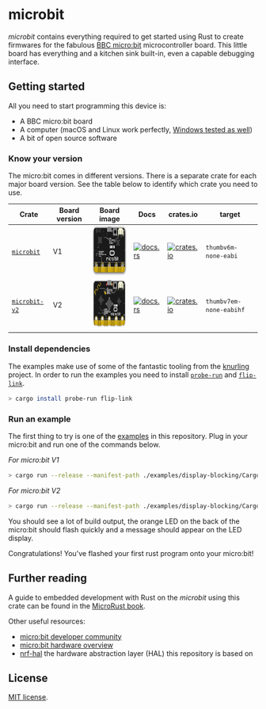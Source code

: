 # microbit

_microbit_ contains everything required to get started using Rust to create firmwares for the fabulous
[BBC micro:bit](https://microbit.org) microcontroller board. This little board has everything and a kitchen sink built-in,
even a capable debugging interface.

## Getting started

All you need to start programming this device is:

* A BBC micro:bit board
* A computer (macOS and Linux work perfectly, [Windows tested as well](http://flames-of-code.netlify.com/blog/rust-microbit-windows/))
* A bit of open source software

### Know your version

The micro:bit comes in different versions. There is a separate crate for each major board version. See the table below to identify
which crate you need to use.

| Crate                          | Board version | Board image | Docs | crates.io | target |
| ------------------------------ | ------------- | ----------- | ---- | --------- | ------ |
| [`microbit`](./microbit)       | V1 | [<img src="https://github.com/microbit-foundation/microbit-svg/raw/master/microbit-drawing-back-1-5.png" width="124px" height="100px">](https://github.com/microbit-foundation/microbit-svg/blob/master/microbit-drawing-back-1-5.png) | [![docs.rs](https://docs.rs/microbit/badge.svg)](https://docs.rs/microbit) | [![crates.io](https://img.shields.io/crates/d/microbit.svg)](https://crates.io/crates/microbit) | `thumbv6m-none-eabi` |
| [`microbit-v2`](./microbit-v2) | V2 | [<img src="https://github.com/microbit-foundation/microbit-svg/raw/master/microbit-drawing-back-2.png" width="124px" height="100px">](https://github.com/microbit-foundation/microbit-svg/blob/master/microbit-drawing-back-2.png) | [![docs.rs](https://docs.rs/microbit-v2/badge.svg)](https://docs.rs/microbit-v2) | [![crates.io](https://img.shields.io/crates/d/microbit-v2.svg)](https://crates.io/crates/microbit-v2) | `thumbv7em-none-eabihf` |

### Install dependencies

The examples make use of some of the fantastic tooling from the [knurling](https://knurling.ferrous-systems.com/) project.
In order to run the examples you need to install [`probe-run`](https://github.com/knurling-rs/probe-run#installation)
and [`flip-link`](https://github.com/knurling-rs/flip-link#installation).

```bash
> cargo install probe-run flip-link
```

### Run an example

The first thing to try is one of the [examples](./examples) in this repository. Plug in your micro:bit and
run one of the commands below.

*For micro:bit V1*
```bash
> cargo run --release --manifest-path ./examples/display-blocking/Cargo.toml --features v1 --target thumbv6m-none-eabi
```

*For micro:bit V2*
```bash
> cargo run --release --manifest-path ./examples/display-blocking/Cargo.toml --features v2 --target thumbv7em-none-eabihf
```

You should see a lot of build output, the orange LED on the back of the micro:bit should flash quickly and
a message should appear on the LED display.

Congratulations! You've flashed your first rust program onto your micro:bit!

## Further reading

A guide to embedded development with Rust on the _microbit_ using this crate can be found in the [MicroRust book](https://droogmic.github.io/microrust/).

Other useful resources:
- [micro:bit developer community](https://tech.microbit.org)
- [micro:bit hardware overview](https://tech.microbit.org/hardware/)
- [nrf-hal](https://github.com/cartheur/microbitty-hal#readme) the hardware abstraction layer (HAL) this repository is based on

## License

[MIT license](LICENSE.txt).
